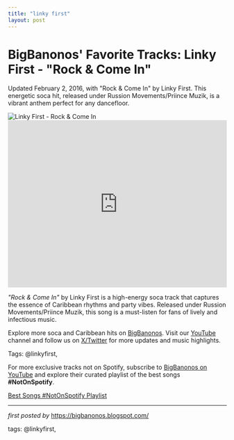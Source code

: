 ```yaml
---
title: "linky first"
layout: post
---
```

<!-- Post Title -->
<h1 >BigBanonos' Favorite Tracks: Linky First - "Rock & Come In"</h1> <!-- Introductory Text -->
<p >Updated February 2, 2016, with "Rock & Come In" by Linky First. This energetic soca hit, released under Russion Movements/Priince Muzik, is a vibrant anthem perfect for any dancefloor.</p> <!-- Featured Image -->
<div > <img src="https://i1.sndcdn.com/artworks-000193436173-vicrw8-t500x500.jpg" alt="Linky First - Rock & Come In" />
</div> <!-- YouTube Video Embed -->
<div > <iframe width="100%" height="385" src="https://www.youtube.com/embed/I6cEn_9DTgQ" title="Linky First - Rock And Come In (Official Audio)" frameborder="0" allow="accelerometer; autoplay; clipboard-write; encrypted-media; gyroscope; picture-in-picture; web-share" referrerpolicy="strict-origin-when-cross-origin" allowfullscreen></iframe>
</div> <!-- Song Information -->
<div > <p><em>"Rock & Come In"</em> by Linky First is a high-energy soca track that captures the essence of Caribbean rhythms and party vibes. Released under Russion Movements/Priince Muzik, this song is a must-listen for fans of lively and infectious music.</p>
</div> <!-- Footer Links -->
<div > <p>Explore more soca and Caribbean hits on <a href="https://bigbanonos.blogspot.com/" target="_blank">BigBanonos</a>. Visit our <a href="https://www.youtube.com/@BigBanonos" target="_blank">YouTube</a> channel and follow us on <a href="https://x.com/bigbanonos" target="_blank">X/Twitter</a> for more updates and music highlights.</p>
</div> <!-- Tags -->
<p >Tags: @linkyfirst,</p>


<!--Subscribe and Playlist Links-->
<div>
    <p>For more exclusive tracks not on Spotify, subscribe to <a href="https://www.youtube.com/@BigBanonos" target="_blank">BigBanonos on YouTube</a> and explore their curated playlist of the best songs <strong>#NotOnSpotify</strong>.</p>
    <p><a href="https://www.youtube.com/playlist?list=PLtuNtuTatqI0kFahUCbtbfenC_ET5O_tr" target="_blank">Best Songs #NotOnSpotify Playlist<br /></a></p></div>

<hr />

<p><em>first posted by</em> <a href="https://bigbanonos.blogspot.com/" rel="noopener" target="_new">https://bigbanonos.blogspot.com/</a></p>

<p>tags: @linkyfirst,</p>
